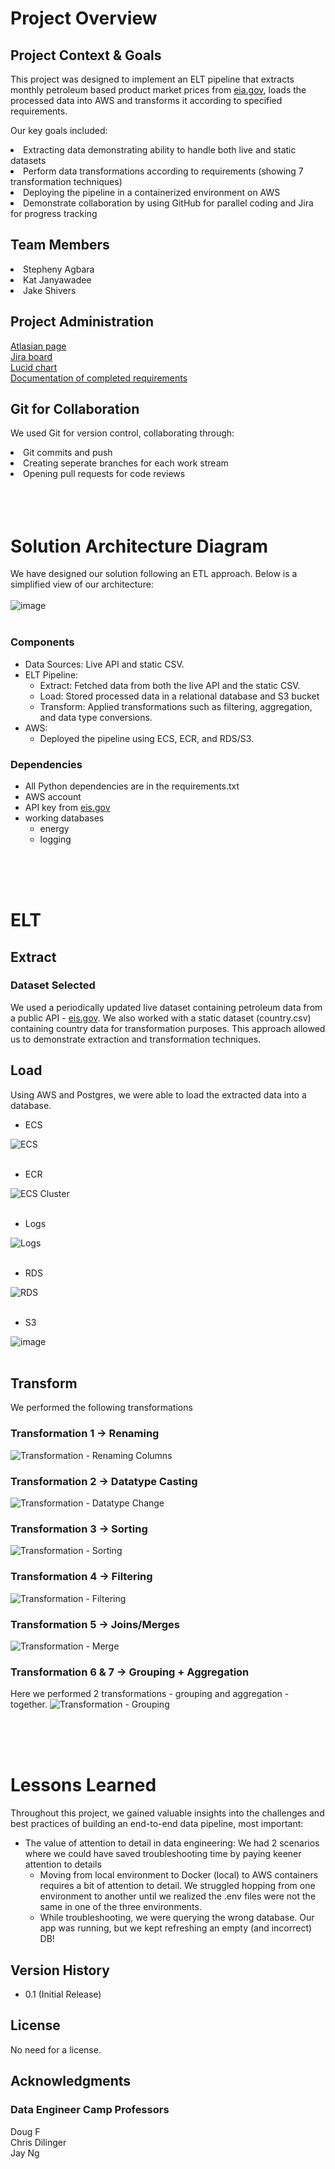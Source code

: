 # Project Overview

## Project Context & Goals
This project was designed to implement an ELT pipeline that extracts monthly petroleum based product market prices from [eia.gov](www.eia.gov), loads the processed data into AWS and transforms it according to specified requirements.

Our key goals included:

<li>Extracting data demonstrating ability to handle both live and static datasets<br>
<li>Perform data transformations according to requirements (showing 7 transformation techniques)<br>
<li>Deploying the pipeline in a containerized environment on AWS <br>
<li>Demonstrate collaboration by using GitHub for parallel coding and Jira for progress tracking


## Team Members
<li>Stepheny Agbara<br>
<li>Kat Janyawadee<br>
<li>Jake Shivers

## Project Administration
[Atlasian page](https://dataengineerproject.atlassian.net/wiki/spaces/DPG/overview)<br>
[Jira board](https://dataengineerproject.atlassian.net/jira/software/projects/DPG/boards/1)<br>
[Lucid chart](https://lucid.app/lucidchart/4b425887-b190-4d5f-b822-7e885d9269b4/edit?beaconFlowId=D2D9FA805D3E468C&invitationId=inv_f134d3d7-dd4c-4d63-b11c-4ece0c4d502e&page=0_0#)<br>
[Documentation of completed requirements](https://dataengineerproject.atlassian.net/wiki/spaces/~55705847a003daa7a04d90acfed162590a0dcc/database/2195458?savedViewId=7ff645f9-55ab-4e30-92de-969cd26175d2)<br>

## Git for Collaboration
We used Git for version control, collaborating through:
<li>Git commits and push<br>
<li>Creating seperate branches for each work stream <br>
<li>Opening pull requests for code reviews <br>

<br>
<br>
<br>


# Solution Architecture Diagram
We have designed our solution following an ETL approach. Below is a simplified view of our architecture:<br><br>
![image](https://github.com/user-attachments/assets/1671eb03-907e-4d63-a91a-81d51e2a86d5)<br><br>

### Components
* Data Sources: Live API and static CSV.<br>
* ELT Pipeline:
  * Extract: Fetched data from both the live API and the static CSV.
  * Load: Stored processed data in a relational database and S3 bucket
  * Transform: Applied transformations such as filtering, aggregation, and data type conversions.<br>
* AWS:<br>
  * Deployed the pipeline using ECS, ECR, and RDS/S3.


### Dependencies
* All Python dependencies are in the requirements.txt
* AWS account
* API key from [eis.gov](www.eis.gov)
* working databases
  * energy
  * logging<br>

<br>
<br>
<br>



# ELT

## Extract

### Dataset Selected
We used a periodically updated live dataset containing petroleum data from a public API - [eis.gov](www.eis.gov). We also worked with a static dataset (country.csv) containing country data for transformation purposes. This approach allowed us to demonstrate extraction and transformation techniques.

## Load
Using AWS and Postgres, we were able to load the extracted data into a database.<br>
  * ECS
    
![ECS](https://github.com/user-attachments/assets/05ed7e1b-a3ba-450d-9b86-295cf46bdb5a)<br><br>
  * ECR
    
![ECS Cluster](https://github.com/user-attachments/assets/6d48bce4-b26b-496a-a1ba-a050e885482b)<br><br>
  * Logs
    
![Logs](https://github.com/user-attachments/assets/4c519f3b-3e86-4848-8590-e5adadb6a77e)<br><br>
  * RDS
    
![RDS](https://github.com/user-attachments/assets/df30dc08-3972-4f3e-b5b6-403c47628262)<br><br>
  * S3
    
![image](https://github.com/user-attachments/assets/b0c6488a-c7e2-4be2-befc-2e9dcb6c2654)<br><br>


## Transform
We performed the following transformations
### Transformation 1 -> Renaming
![Transformation - Renaming Columns](Images/Transformation%20-%20Renaming%20Columns.png)
### Transformation 2 -> Datatype Casting
![Transformation - Datatype Change](Images/Transformation%20-%20Datatype%20Change.png)
### Transformation 3 -> Sorting
![Transformation - Sorting](Images/Transformation%20-%20Sorting.png)
### Transformation 4 -> Filtering
![Transformation - Filtering](Images/Transformation%20-%20Filtering.png)
### Transformation 5 -> Joins/Merges
![Transformation - Merge](Images/Transformation%20-%20Merge.png)
### Transformation 6 & 7 -> Grouping + Aggregation
Here we performed 2 transformations - grouping and aggregation - together.
![Transformation - Grouping](Images/Transformation%20-%20Grouping.png)


<br>
<br>
<br>


# Lessons Learned
Throughout this project, we gained valuable insights into the challenges and best practices of building an end-to-end data pipeline, most important:

* The value of attention to detail in data engineering: We had 2 scenarios where we could have saved troubleshooting time by paying keener attention to details
  * Moving from local environment to Docker (local) to AWS containers requires a bit of attention to detail. We struggled hopping from one environment to another until we realized the .env files were not the same in one of the three environments.
  * While troubleshooting, we were querying the wrong database. Our app was running, but we kept refreshing an empty (and incorrect) DB!


## Version History
* 0.1 (Initial Release)

## License

No need for a license.

## Acknowledgments
### Data Engineer Camp Professors<br>
Doug F <br>
Chris Dilinger <br>
Jay Ng <br>

